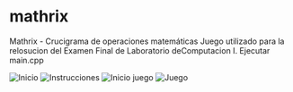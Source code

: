 # mathrix
Mathrix - Crucigrama de operaciones matemáticas
Juego utilizado para la relosucion del Examen Final de Laboratorio deComputacion I.
Ejecutar main.cpp

![Inicio](https://user-images.githubusercontent.com/84334292/166994633-5c9d2d5c-476b-4433-83ec-b56fb38a7c8b.png)
![Instrucciones](https://user-images.githubusercontent.com/84334292/166994657-6aca1f87-b50b-4647-8ace-ba37849af5ec.png)
![Inicio juego](https://user-images.githubusercontent.com/84334292/166994664-7803a5a3-4af6-4be9-844a-12e60c5e1e32.png)
![Juego](https://user-images.githubusercontent.com/84334292/166994677-90eb20c3-8c66-4178-a4c3-24199621bcca.png)
